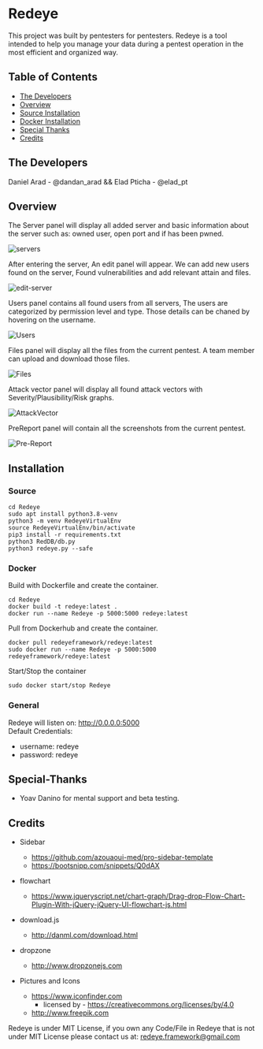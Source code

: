 # Redeye

This project was built by pentesters for pentesters.
Redeye is a tool intended to help you manage your data during a pentest operation in the most efficient and organized way.

## Table of Contents
- [The Developers](#The-Developers)
- [Overview](#Overview)
- [Source Installation](#Source)
- [Docker Installation](#Docker)
- [Special Thanks](#Special-Thanks)
- [Credits](#Credits)


## The Developers
Daniel Arad - @dandan_arad && Elad Pticha - @elad_pt

## Overview

The Server panel will display all added server and basic information about the server such as: owned user, open port and if has been pwned.

 ![servers](https://raw.githubusercontent.com/redeye-framework/Redeye/dev/Pics/Servers.png)

After entering the server, An edit panel will appear. We can add new users found on the server, Found vulnerabilities and add relevant attain and files.

 ![edit-server](https://raw.githubusercontent.com/redeye-framework/Redeye/dev/Pics/EditServer.png)


Users panel contains all found users from all servers, The users are categorized by permission level and type. Those details can be chaned by hovering on the username.

![Users](https://raw.githubusercontent.com/redeye-framework/Redeye/dev/Pics/Users.png)

Files panel will display all the files from the current pentest. A team member can upload and download those files.

![Files](https://raw.githubusercontent.com/redeye-framework/Redeye/dev/Pics/Files.png)

Attack vector panel will display all found attack vectors with Severity/Plausibility/Risk graphs.

![AttackVector](https://raw.githubusercontent.com/redeye-framework/Redeye/dev/Pics/AttackVector.png)

PreReport panel will contain all the screenshots from the current pentest.  

![Pre-Report](https://raw.githubusercontent.com/redeye-framework/Redeye/dev/Pics/PreReport.png)



## Installation

### Source
```
cd Redeye
sudo apt install python3.8-venv
python3 -m venv RedeyeVirtualEnv
source RedeyeVirtualEnv/bin/activate
pip3 install -r requirements.txt
python3 RedDB/db.py
python3 redeye.py --safe
```

### Docker

Build with Dockerfile and create the container.
```
cd Redeye
docker build -t redeye:latest .
docker run --name Redeye -p 5000:5000 redeye:latest
```

Pull from Dockerhub and create the container.
```
docker pull redeyeframework/redeye:latest
sudo docker run --name Redeye -p 5000:5000 redeyeframework/redeye:latest
```

Start/Stop the container
```
sudo docker start/stop Redeye
```

### General
Redeye will listen on: http://0.0.0.0:5000</br>
Default Credentials:
- username: redeye
- password: redeye


## Special-Thanks
- Yoav Danino for mental support and beta testing.

## Credits
* Sidebar
    * https://github.com/azouaoui-med/pro-sidebar-template 
    * https://bootsnipp.com/snippets/Q0dAX

* flowchart
    * https://www.jqueryscript.net/chart-graph/Drag-drop-Flow-Chart-Plugin-With-jQuery-jQuery-UI-flowchart-js.html

* download.js
    * http://danml.com/download.html

* dropzone
    * http://www.dropzonejs.com

* Pictures and Icons
    * https://www.iconfinder.com
        * licensed by - https://creativecommons.org/licenses/by/4.0
    * http://www.freepik.com
    


Redeye is under MIT License, if you own any Code/File in Redeye that is not under MIT License please contact us at: redeye.framework@gmail.com

